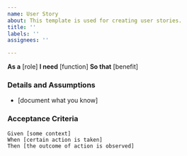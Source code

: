 ```yaml
---
name: User Story
about: This template is used for creating user stories.
title: ''
labels: ''
assignees: ''

---
```


**As a** [role] 
**I need** [function] 
**So that** [benefit] 
 ### Details and Assumptions
* [document what you know]
 
### Acceptance Criteria 
 
```gherkin
Given [some context]
When [certain action is taken]
Then [the outcome of action is observed]
```
